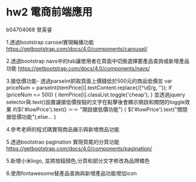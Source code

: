 # hw2 電商前端應用
b04704068 曾英睿

1.透過bootstrap carosel實現輪播功能
https://getbootstrap.com/docs/4.0/components/carousel/

2.透過bootstrap navs中的tab讓使用者在頁面中切換選擇要產品查詢或新增產品功能
https://getbootstrap.com/docs/4.0/components/navs/

3.搶低價功能- 透過parseInt抓取頁面上價錢低於500元的商品低價並
 var priceNum = parseInt(itemPrice[i].textContent.replace(/[^\d]/g, ''));
        if (priceNum <= 500) {
            itemPrice[i].classList.toggle('cheap');
        }
並透過jquery selector與.text()設置讓搶低價按鈕的文字在點擊後會顯示開啟和關閉的toggle效果
if($('#lowPrice').text() ＝＝ "開啟搶低價功能") {
        $('#lowPrice').text("關閉搶低價功能");else...
}

4.參考老師的程式碼實現商品展示與新增商品功能

5.透過bootstrao pagination 實現頁尾的分頁功能
https://getbootstrap.com/docs/4.0/components/pagination/

5.新增小米logo, 並將按鈕顏色,分頁和部分文字修改為品牌橘色

6.使用fontawesome替產品查詢與新增產品功能增加icon
